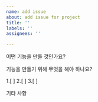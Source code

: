```yaml
---
name: add issue
about: add issue for project
title: ''
labels: ''
assignees: ''

---
```


어떤 기능을 만들 것인가요?

기능을 만들기 위해 무엇을 해야 하나요?

 1.[ ]
 2.[ ]
 3.[ ]
 
기타 사항
